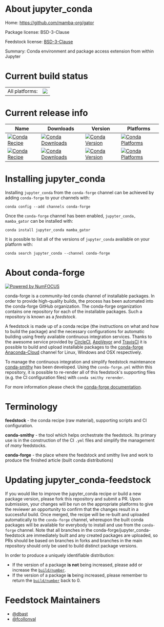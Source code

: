 About jupyter_conda
===================

Home: https://github.com/mamba-org/gator

Package license: BSD-3-Clause

Feedstock license: [BSD-3-Clause](https://github.com/conda-forge/jupyter_conda-feedstock/blob/master/LICENSE.txt)

Summary: Conda environment and package access extension from within Jupyter

Current build status
====================


<table><tr><td>All platforms:</td>
    <td>
      <a href="https://dev.azure.com/conda-forge/feedstock-builds/_build/latest?definitionId=3040&branchName=master">
        <img src="https://dev.azure.com/conda-forge/feedstock-builds/_apis/build/status/jupyter_conda-feedstock?branchName=master">
      </a>
    </td>
  </tr>
</table>

Current release info
====================

| Name | Downloads | Version | Platforms |
| --- | --- | --- | --- |
| [![Conda Recipe](https://img.shields.io/badge/recipe-jupyter_conda-green.svg)](https://anaconda.org/conda-forge/jupyter_conda) | [![Conda Downloads](https://img.shields.io/conda/dn/conda-forge/jupyter_conda.svg)](https://anaconda.org/conda-forge/jupyter_conda) | [![Conda Version](https://img.shields.io/conda/vn/conda-forge/jupyter_conda.svg)](https://anaconda.org/conda-forge/jupyter_conda) | [![Conda Platforms](https://img.shields.io/conda/pn/conda-forge/jupyter_conda.svg)](https://anaconda.org/conda-forge/jupyter_conda) |
| [![Conda Recipe](https://img.shields.io/badge/recipe-mamba_gator-green.svg)](https://anaconda.org/conda-forge/mamba_gator) | [![Conda Downloads](https://img.shields.io/conda/dn/conda-forge/mamba_gator.svg)](https://anaconda.org/conda-forge/mamba_gator) | [![Conda Version](https://img.shields.io/conda/vn/conda-forge/mamba_gator.svg)](https://anaconda.org/conda-forge/mamba_gator) | [![Conda Platforms](https://img.shields.io/conda/pn/conda-forge/mamba_gator.svg)](https://anaconda.org/conda-forge/mamba_gator) |

Installing jupyter_conda
========================

Installing `jupyter_conda` from the `conda-forge` channel can be achieved by adding `conda-forge` to your channels with:

```
conda config --add channels conda-forge
```

Once the `conda-forge` channel has been enabled, `jupyter_conda, mamba_gator` can be installed with:

```
conda install jupyter_conda mamba_gator
```

It is possible to list all of the versions of `jupyter_conda` available on your platform with:

```
conda search jupyter_conda --channel conda-forge
```


About conda-forge
=================

[![Powered by NumFOCUS](https://img.shields.io/badge/powered%20by-NumFOCUS-orange.svg?style=flat&colorA=E1523D&colorB=007D8A)](http://numfocus.org)

conda-forge is a community-led conda channel of installable packages.
In order to provide high-quality builds, the process has been automated into the
conda-forge GitHub organization. The conda-forge organization contains one repository
for each of the installable packages. Such a repository is known as a *feedstock*.

A feedstock is made up of a conda recipe (the instructions on what and how to build
the package) and the necessary configurations for automatic building using freely
available continuous integration services. Thanks to the awesome service provided by
[CircleCI](https://circleci.com/), [AppVeyor](https://www.appveyor.com/)
and [TravisCI](https://travis-ci.com/) it is possible to build and upload installable
packages to the [conda-forge](https://anaconda.org/conda-forge)
[Anaconda-Cloud](https://anaconda.org/) channel for Linux, Windows and OSX respectively.

To manage the continuous integration and simplify feedstock maintenance
[conda-smithy](https://github.com/conda-forge/conda-smithy) has been developed.
Using the ``conda-forge.yml`` within this repository, it is possible to re-render all of
this feedstock's supporting files (e.g. the CI configuration files) with ``conda smithy rerender``.

For more information please check the [conda-forge documentation](https://conda-forge.org/docs/).

Terminology
===========

**feedstock** - the conda recipe (raw material), supporting scripts and CI configuration.

**conda-smithy** - the tool which helps orchestrate the feedstock.
                   Its primary use is in the construction of the CI ``.yml`` files
                   and simplify the management of *many* feedstocks.

**conda-forge** - the place where the feedstock and smithy live and work to
                  produce the finished article (built conda distributions)


Updating jupyter_conda-feedstock
================================

If you would like to improve the jupyter_conda recipe or build a new
package version, please fork this repository and submit a PR. Upon submission,
your changes will be run on the appropriate platforms to give the reviewer an
opportunity to confirm that the changes result in a successful build. Once
merged, the recipe will be re-built and uploaded automatically to the
`conda-forge` channel, whereupon the built conda packages will be available for
everybody to install and use from the `conda-forge` channel.
Note that all branches in the conda-forge/jupyter_conda-feedstock are
immediately built and any created packages are uploaded, so PRs should be based
on branches in forks and branches in the main repository should only be used to
build distinct package versions.

In order to produce a uniquely identifiable distribution:
 * If the version of a package **is not** being increased, please add or increase
   the [``build/number``](https://docs.conda.io/projects/conda-build/en/latest/resources/define-metadata.html#build-number-and-string).
 * If the version of a package **is** being increased, please remember to return
   the [``build/number``](https://docs.conda.io/projects/conda-build/en/latest/resources/define-metadata.html#build-number-and-string)
   back to 0.

Feedstock Maintainers
=====================

* [@dbast](https://github.com/dbast/)
* [@fcollonval](https://github.com/fcollonval/)


